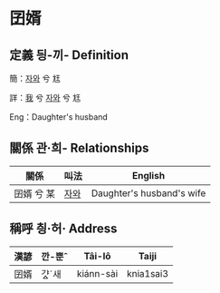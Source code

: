 # 囝婿
## 定義 딍-끼- Definition
簡：[자와](member20.md) 兮 尪

詳：[我](member1.md) 兮 [자와](member20.md) 兮 尪

Eng：Daughter's husband

## 關係 관·희- Relationships

關係 | 叫法 | English
--- | --- | --- 
囝婿 兮 某 | [자와](member20.md) | Daughter's husband's wife


## 稱呼 칑·허· Address

漢諺 | 깐-뿐ˆ | Tâi-lô | Taiji
--- | --- | --- | --- 
囝婿 | 갸ᇫˊ새 | kiánn-sài | knia1sai3 
